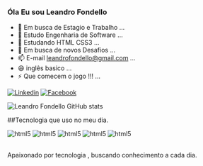 ### Óla Eu sou Leandro Fondello 

- 🔭 Em busca de Estagio e Trabalho ...
- 🌱 Estudo Engenharia de Software ...
- 👯 Estudando HTML CSS3  ...
- 💬 Em busca de novos Desafios ...
- 📫 E-mail leandrofondello@gmail.com ...
- 😄 inglês basico ...
- ⚡ Que comecem o jogo !!! ...

[![Linkedin](https://img.shields.io/badge/LinkedIn-0077B5?style=for-the-badge&logo=linkedin&logoColor=white)](https://www.linkedin.com/in/leandro-fondello-9714b6224/)
[![Facebook](https://img.shields.io/badge/Facebook-1877F2?style=for-the-badge&logo=facebook&logoColor=white)](https://www.facebook.com/leandro.fondello/)


![Leandro Fondello GitHub stats](https://github-readme-stats.vercel.app/api?username=LeandroFondello&show_icons=true&theme=onedark)

##Tecnologia que uso no meu dia. 

<div style="display: inline_blok"br>
<img alian="center" alt="html5" src="https://img.shields.io/badge/HTML5-E34F26?style=for-the-badge&logo=html5&logoColor=white"/>
<img alian="center" alt="html5" src="https://img.shields.io/badge/CSS3-1572B6?style=for-the-badge&logo=css3&logoColor=white"/>
<img alian="center" alt="html5" src="https://img.shields.io/badge/C-00599C?style=for-the-badge&logo=c&logoColor=white"/>
<img alian="center" alt="html5" src="https://img.shields.io/badge/C%2B%2B-00599C?style=for-the-badge&logo=c%2B%2B&logoColor=white"/>
<img alian="center" alt="html5" src="https://img.shields.io/badge/JavaScript-323330?style=for-the-badge&logo=javascript&logoColor=F7DF1E"/>
</div><br/>

Apaixonado por tecnologia , buscando conhecimento a cada dia.


